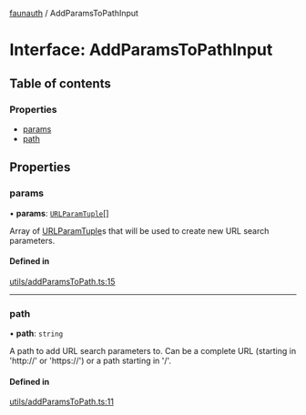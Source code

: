 [faunauth](../index.md) / AddParamsToPathInput

# Interface: AddParamsToPathInput

## Table of contents

### Properties

- [params](AddParamsToPathInput.md#params)
- [path](AddParamsToPathInput.md#path)

## Properties

### params

• **params**: [`URLParamTuple`](../index.md#urlparamtuple)[]

Array of [URLParamTuple](../index.md#urlparamtuple)s that will be used to create new URL search parameters.

#### Defined in

[utils/addParamsToPath.ts:15](https://github.com/alexnitta/faunauth/blob/5138961/src/utils/addParamsToPath.ts#L15)

___

### path

• **path**: `string`

A path to add URL search parameters to. Can be a complete URL (starting in 'http://' or
'https://') or a path starting in '/'.

#### Defined in

[utils/addParamsToPath.ts:11](https://github.com/alexnitta/faunauth/blob/5138961/src/utils/addParamsToPath.ts#L11)
